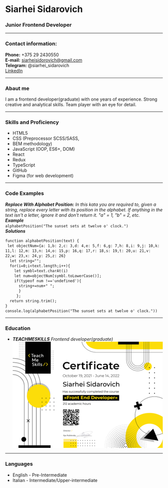 # Siarhei Sidarovich
### Junior Frontend Developer
******************************
### Contact information:
**Phone:** +375 29 2430550    
**E-mail:** siarheisidorovich@gmail.com    
**Telegram:** @siarhei_sidarovich    
[LinkedIn](www.linkedin.com/in/siarhei-sidarovich-b09759182)    
********************************
### Abaut me
I am a frontend developer(graduate) with one years of experience.
Strong creative and analytical skills. Team player with an eye for
detail.
*************************
### Skills and Proficiency
* HTML5
* CSS (Preprocessor SCSS/SASS,
* BEM methodology)
* JavaScript (OOP, ES6+, DOM)
* React
* Redux
* TypeScript
* GitHub
* Figma (for web development)
********************************
### Code Examples
***Replace With Alphabet Position:*** *In this kata you are required to, given a string, replace every letter with its position in the alphabet.*
*If anything in the text isn't a letter, ignore it and don't return it.*
*"a" = 1, "b" = 2, etc.*    
***Example***    
`alphabetPosition("The sunset sets at twelve o' clock.")`    
***Solutions***    
```
function alphabetPosition(text) {
 let objectNum={a: 1,b: 2,c: 3,d: 4,e: 5,f: 6,g: 7,h: 8,i: 9,j: 10,k: 11,l: 12,m: 13,n: 14,o: 15,p: 16,q: 17,r: 18,s: 19,t: 20,u: 21,v: 22,w: 23,x: 24,y: 25,z: 26}
  let string="";
  for(i=0;i<text.length;i++){
    let symbl=text.charAt(i)
    let num=objectNum[symbl.toLowerCase()];
    if(typeof num !=='undefined'){
      string+=num+" ";
      }
     };
  return string.trim();
}
console.log(alphabetPosition("The sunset sets at twelve o' clock."))
```
***********************************************************
### Education
* ***TEACHMESKILLS***
*Frontend developer(graduate)*
![Certificate](/img/Siarhei%20Sidarovich-01.jpg)
*************************************************
### Languages
* English - Pre-Intermediate
* Italian - Intermediate/Upper-intermediate